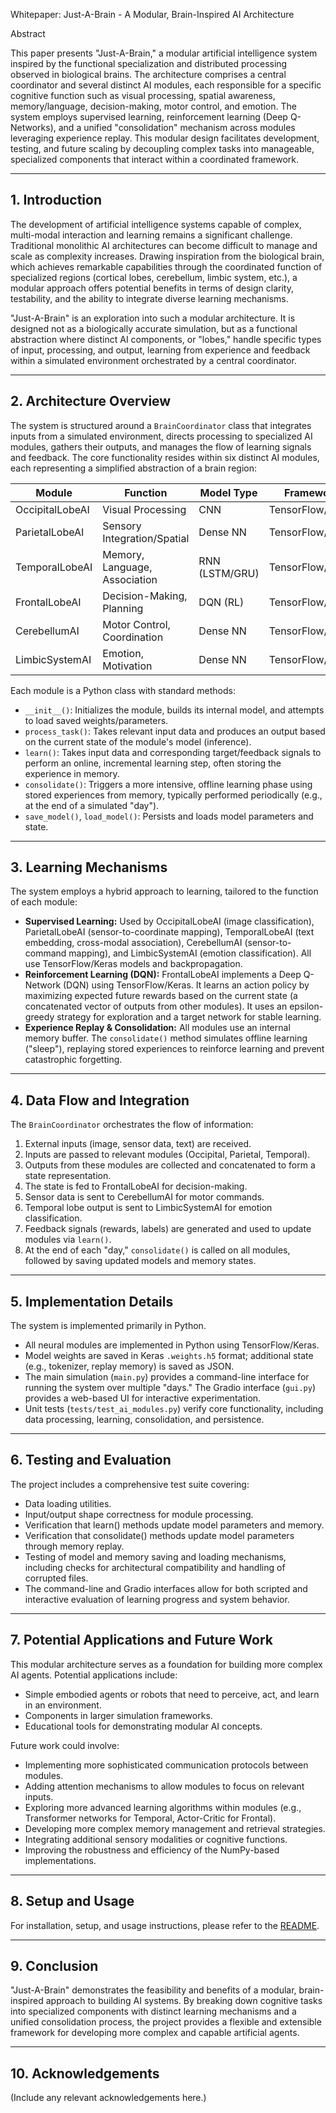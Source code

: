 Whitepaper: Just-A-Brain - A Modular, Brain-Inspired AI Architecture

Abstract

This paper presents "Just-A-Brain," a modular artificial intelligence system inspired by the functional specialization and distributed processing observed in biological brains. The architecture comprises a central coordinator and several distinct AI modules, each responsible for a specific cognitive function such as visual processing, spatial awareness, memory/language, decision-making, motor control, and emotion. The system employs supervised learning, reinforcement learning (Deep Q-Networks), and a unified "consolidation" mechanism across modules leveraging experience replay. This modular design facilitates development, testing, and future scaling by decoupling complex tasks into manageable, specialized components that interact within a coordinated framework.

---

## 1. Introduction

The development of artificial intelligence systems capable of complex, multi-modal interaction and learning remains a significant challenge. Traditional monolithic AI architectures can become difficult to manage and scale as complexity increases. Drawing inspiration from the biological brain, which achieves remarkable capabilities through the coordinated function of specialized regions (cortical lobes, cerebellum, limbic system, etc.), a modular approach offers potential benefits in terms of design clarity, testability, and the ability to integrate diverse learning mechanisms.

"Just-A-Brain" is an exploration into such a modular architecture. It is designed not as a biologically accurate simulation, but as a functional abstraction where distinct AI components, or "lobes," handle specific types of input, processing, and output, learning from experience and feedback within a simulated environment orchestrated by a central coordinator.

---

## 2. Architecture Overview

The system is structured around a `BrainCoordinator` class that integrates inputs from a simulated environment, directs processing to specialized AI modules, gathers their outputs, and manages the flow of learning signals and feedback. The core functionality resides within six distinct AI modules, each representing a simplified abstraction of a brain region:

| Module              | Function                        | Model Type         | Framework         |
|---------------------|---------------------------------|--------------------|-------------------|
| OccipitalLobeAI     | Visual Processing               | CNN                | TensorFlow/Keras  |
| ParietalLobeAI      | Sensory Integration/Spatial     | Dense NN           | TensorFlow/Keras  |
| TemporalLobeAI      | Memory, Language, Association   | RNN (LSTM/GRU)     | TensorFlow/Keras  |
| FrontalLobeAI       | Decision-Making, Planning       | DQN (RL)           | TensorFlow/Keras  |
| CerebellumAI        | Motor Control, Coordination     | Dense NN           | TensorFlow/Keras  |
| LimbicSystemAI      | Emotion, Motivation             | Dense NN           | TensorFlow/Keras  |

Each module is a Python class with standard methods:
- `__init__()`: Initializes the module, builds its internal model, and attempts to load saved weights/parameters.
- `process_task()`: Takes relevant input data and produces an output based on the current state of the module's model (inference).
- `learn()`: Takes input data and corresponding target/feedback signals to perform an online, incremental learning step, often storing the experience in memory.
- `consolidate()`: Triggers a more intensive, offline learning phase using stored experiences from memory, typically performed periodically (e.g., at the end of a simulated "day").
- `save_model()`, `load_model()`: Persists and loads model parameters and state.

---

## 3. Learning Mechanisms

The system employs a hybrid approach to learning, tailored to the function of each module:

- **Supervised Learning:** Used by OccipitalLobeAI (image classification), ParietalLobeAI (sensor-to-coordinate mapping), TemporalLobeAI (text embedding, cross-modal association), CerebellumAI (sensor-to-command mapping), and LimbicSystemAI (emotion classification). All use TensorFlow/Keras models and backpropagation.
- **Reinforcement Learning (DQN):** FrontalLobeAI implements a Deep Q-Network (DQN) using TensorFlow/Keras. It learns an action policy by maximizing expected future rewards based on the current state (a concatenated vector of outputs from other modules). It uses an epsilon-greedy strategy for exploration and a target network for stable learning.
- **Experience Replay & Consolidation:** All modules use an internal memory buffer. The `consolidate()` method simulates offline learning ("sleep"), replaying stored experiences to reinforce learning and prevent catastrophic forgetting.

---

## 4. Data Flow and Integration

The `BrainCoordinator` orchestrates the flow of information:
1. External inputs (image, sensor data, text) are received.
2. Inputs are passed to relevant modules (Occipital, Parietal, Temporal).
3. Outputs from these modules are collected and concatenated to form a state representation.
4. The state is fed to FrontalLobeAI for decision-making.
5. Sensor data is sent to CerebellumAI for motor commands.
6. Temporal lobe output is sent to LimbicSystemAI for emotion classification.
7. Feedback signals (rewards, labels) are generated and used to update modules via `learn()`.
8. At the end of each "day," `consolidate()` is called on all modules, followed by saving updated models and memory states.

---

## 5. Implementation Details

The system is implemented primarily in Python.

- All neural modules are implemented in Python using TensorFlow/Keras.
- Model weights are saved in Keras `.weights.h5` format; additional state (e.g., tokenizer, replay memory) is saved as JSON.
- The main simulation (`main.py`) provides a command-line interface for running the system over multiple "days." The Gradio interface (`gui.py`) provides a web-based UI for interactive experimentation.
- Unit tests (`tests/test_ai_modules.py`) verify core functionality, including data processing, learning, consolidation, and persistence.

---

## 6. Testing and Evaluation

The project includes a comprehensive test suite covering:

- Data loading utilities.
- Input/output shape correctness for module processing.
- Verification that learn() methods update model parameters and memory.
- Verification that consolidate() methods update model parameters through memory replay.
- Testing of model and memory saving and loading mechanisms, including checks for architectural compatibility and handling of corrupted files.
- The command-line and Gradio interfaces allow for both scripted and interactive evaluation of learning progress and system behavior.

---

## 7. Potential Applications and Future Work

This modular architecture serves as a foundation for building more complex AI agents. Potential applications include:

- Simple embodied agents or robots that need to perceive, act, and learn in an environment.
- Components in larger simulation frameworks.
- Educational tools for demonstrating modular AI concepts.

Future work could involve:

- Implementing more sophisticated communication protocols between modules.
- Adding attention mechanisms to allow modules to focus on relevant inputs.
- Exploring more advanced learning algorithms within modules (e.g., Transformer networks for Temporal, Actor-Critic for Frontal).
- Developing more complex memory management and retrieval strategies.
- Integrating additional sensory modalities or cognitive functions.
- Improving the robustness and efficiency of the NumPy-based implementations.

---

## 8. Setup and Usage

For installation, setup, and usage instructions, please refer to the [README](./README.md).

---

## 9. Conclusion

"Just-A-Brain" demonstrates the feasibility and benefits of a modular, brain-inspired approach to building AI systems. By breaking down cognitive tasks into specialized components with distinct learning mechanisms and a unified consolidation process, the project provides a flexible and extensible framework for developing more complex and capable artificial agents.

---

## 10. Acknowledgements

(Include any relevant acknowledgements here.)